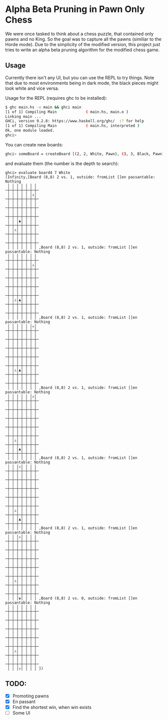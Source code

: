 # Alpha Beta Pruning in Pawn Only Chess

We were once tasked to think about a chess puzzle, that contained only pawns
and no King. So the goal was to capture all the pawns (similiar to the Horde
mode). Due to the simplicity of the modified version, this project just
tries to write an alpha beta pruning algorithm for the modified chess game.

## Usage

Currently there isn't any UI, but you can use the REPL to try things. Note
that due to most environments being in dark mode, the black pieces might look
white and vice versa.

Usage for the REPL (requires ghc to be installed):

```sh
$ ghc main.hs -o main && ghci main
[1 of 1] Compiling Main             ( main.hs, main.o )
Linking main ...
GHCi, version 9.2.8: https://www.haskell.org/ghc/  :? for help
[1 of 1] Compiling Main             ( main.hs, interpreted )
Ok, one module loaded.
ghci>
```

You can create new boards:

```sh
ghci> someBoard = createBoard [(2, 2, White, Pawn), (3, 3, Black, Pawn), (5, 5, White, Pawn), (6, 6, Black, Pawn)] Nothing
```

and evaluate them (the number is the depth to search):

```
ghci> evaluate board4 7 White
(Infinity,[Board (8,8) 2 vs. 1, outside: fromList []en passantable: Nothing
 │ │ │ │ │ │ │ 
─┼─┼─┼─┼─┼─┼─┼─
 │ │ │ │ │ │♙│ 
─┼─┼─┼─┼─┼─┼─┼─
 │ │ │ │ │ │ │ 
─┼─┼─┼─┼─┼─┼─┼─
 │ │ │ │ │ │ │ 
─┼─┼─┼─┼─┼─┼─┼─
 │ │ │♟│ │ │ │ 
─┼─┼─┼─┼─┼─┼─┼─
 │ │♙│ │ │ │ │ 
─┼─┼─┼─┼─┼─┼─┼─
 │ │ │ │ │ │ │ 
─┼─┼─┼─┼─┼─┼─┼─
 │ │ │ │ │ │ │ ,Board (8,8) 2 vs. 1, outside: fromList []en passantable: Nothing
 │ │ │ │ │ │ │ 
─┼─┼─┼─┼─┼─┼─┼─
 │ │ │ │ │ │♙│ 
─┼─┼─┼─┼─┼─┼─┼─
 │ │ │ │ │ │ │ 
─┼─┼─┼─┼─┼─┼─┼─
 │ │ │ │ │ │ │ 
─┼─┼─┼─┼─┼─┼─┼─
 │ │ │ │ │ │ │ 
─┼─┼─┼─┼─┼─┼─┼─
 │ │♙│♟│ │ │ │ 
─┼─┼─┼─┼─┼─┼─┼─
 │ │ │ │ │ │ │ 
─┼─┼─┼─┼─┼─┼─┼─
 │ │ │ │ │ │ │ ,Board (8,8) 2 vs. 1, outside: fromList []en passantable: Nothing
 │ │ │ │ │ │♕│ 
─┼─┼─┼─┼─┼─┼─┼─
 │ │ │ │ │ │ │ 
─┼─┼─┼─┼─┼─┼─┼─
 │ │ │ │ │ │ │ 
─┼─┼─┼─┼─┼─┼─┼─
 │ │ │ │ │ │ │ 
─┼─┼─┼─┼─┼─┼─┼─
 │ │ │ │ │ │ │ 
─┼─┼─┼─┼─┼─┼─┼─
 │ │♙│♟│ │ │ │ 
─┼─┼─┼─┼─┼─┼─┼─
 │ │ │ │ │ │ │ 
─┼─┼─┼─┼─┼─┼─┼─
 │ │ │ │ │ │ │ ,Board (8,8) 2 vs. 1, outside: fromList []en passantable: Nothing
 │ │ │ │ │ │♕│ 
─┼─┼─┼─┼─┼─┼─┼─
 │ │ │ │ │ │ │ 
─┼─┼─┼─┼─┼─┼─┼─
 │ │ │ │ │ │ │ 
─┼─┼─┼─┼─┼─┼─┼─
 │ │ │ │ │ │ │ 
─┼─┼─┼─┼─┼─┼─┼─
 │ │ │ │ │ │ │ 
─┼─┼─┼─┼─┼─┼─┼─
 │ │♙│ │ │ │ │ 
─┼─┼─┼─┼─┼─┼─┼─
 │ │ │♟│ │ │ │ 
─┼─┼─┼─┼─┼─┼─┼─
 │ │ │ │ │ │ │ ,Board (8,8) 2 vs. 1, outside: fromList []en passantable: Nothing
 │ │ │♕│ │ │ │ 
─┼─┼─┼─┼─┼─┼─┼─
 │ │ │ │ │ │ │ 
─┼─┼─┼─┼─┼─┼─┼─
 │ │ │ │ │ │ │ 
─┼─┼─┼─┼─┼─┼─┼─
 │ │ │ │ │ │ │ 
─┼─┼─┼─┼─┼─┼─┼─
 │ │ │ │ │ │ │ 
─┼─┼─┼─┼─┼─┼─┼─
 │ │♙│ │ │ │ │ 
─┼─┼─┼─┼─┼─┼─┼─
 │ │ │♟│ │ │ │ 
─┼─┼─┼─┼─┼─┼─┼─
 │ │ │ │ │ │ │ ,Board (8,8) 2 vs. 1, outside: fromList []en passantable: Nothing
 │ │ │♕│ │ │ │ 
─┼─┼─┼─┼─┼─┼─┼─
 │ │ │ │ │ │ │ 
─┼─┼─┼─┼─┼─┼─┼─
 │ │ │ │ │ │ │ 
─┼─┼─┼─┼─┼─┼─┼─
 │ │ │ │ │ │ │ 
─┼─┼─┼─┼─┼─┼─┼─
 │ │ │ │ │ │ │ 
─┼─┼─┼─┼─┼─┼─┼─
 │ │♙│ │ │ │ │ 
─┼─┼─┼─┼─┼─┼─┼─
 │ │ │ │ │ │ │ 
─┼─┼─┼─┼─┼─┼─┼─
 │ │ │♛│ │ │ │ ,Board (8,8) 2 vs. 0, outside: fromList []en passantable: Nothing
 │ │ │ │ │ │ │ 
─┼─┼─┼─┼─┼─┼─┼─
 │ │ │ │ │ │ │ 
─┼─┼─┼─┼─┼─┼─┼─
 │ │ │ │ │ │ │ 
─┼─┼─┼─┼─┼─┼─┼─
 │ │ │ │ │ │ │ 
─┼─┼─┼─┼─┼─┼─┼─
 │ │ │ │ │ │ │ 
─┼─┼─┼─┼─┼─┼─┼─
 │ │♙│ │ │ │ │ 
─┼─┼─┼─┼─┼─┼─┼─
 │ │ │ │ │ │ │ 
─┼─┼─┼─┼─┼─┼─┼─
 │ │ │♕│ │ │ │ ])
```

## TODO:

- [x] Promoting pawns
- [x] En passant
- [x] Find the shortest win, when win exists
- [ ] Some UI

